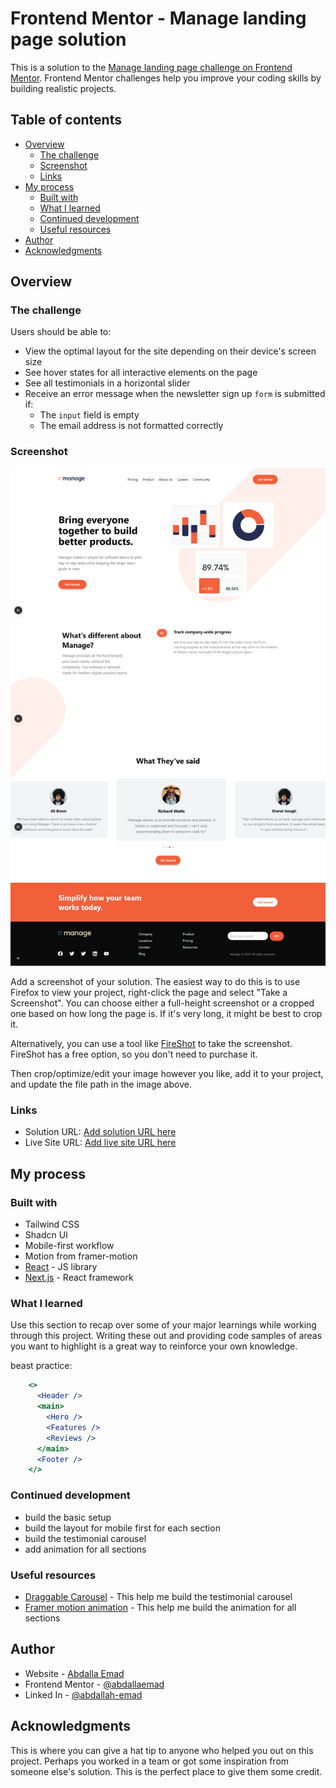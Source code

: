 # Frontend Mentor - Manage landing page solution

This is a solution to the [Manage landing page challenge on Frontend Mentor](https://www.frontendmentor.io/challenges/manage-landing-page-SLXqC6P5). Frontend Mentor challenges help you improve your coding skills by building realistic projects. 

## Table of contents

- [Overview](#overview)
  - [The challenge](#the-challenge)
  - [Screenshot](#screenshot)
  - [Links](#links)
- [My process](#my-process)
  - [Built with](#built-with)
  - [What I learned](#what-i-learned)
  - [Continued development](#continued-development)
  - [Useful resources](#useful-resources)
- [Author](#author)
- [Acknowledgments](#acknowledgments)

## Overview

### The challenge

Users should be able to:

- View the optimal layout for the site depending on their device's screen size
- See hover states for all interactive elements on the page
- See all testimonials in a horizontal slider
- Receive an error message when the newsletter sign up `form` is submitted if:
  - The `input` field is empty
  - The email address is not formatted correctly

### Screenshot

![Desktop](./public/screen_shoot/desktop-preview.png)

Add a screenshot of your solution. The easiest way to do this is to use Firefox to view your project, right-click the page and select "Take a Screenshot". You can choose either a full-height screenshot or a cropped one based on how long the page is. If it's very long, it might be best to crop it.

Alternatively, you can use a tool like [FireShot](https://getfireshot.com/) to take the screenshot. FireShot has a free option, so you don't need to purchase it. 

Then crop/optimize/edit your image however you like, add it to your project, and update the file path in the image above.

### Links

- Solution URL: [Add solution URL here](https://your-solution-url.com)
- Live Site URL: [Add live site URL here](https://your-live-site-url.com)

## My process

### Built with

- Tailwind CSS
- Shadcn UI
- Mobile-first workflow
- Motion from framer-motion
- [React](https://reactjs.org/) - JS library
- [Next.js](https://nextjs.org/) - React framework

### What I learned

Use this section to recap over some of your major learnings while working through this project. Writing these out and providing code samples of areas you want to highlight is a great way to reinforce your own knowledge.

beast practice:

```jsx
    <>
      <Header />
      <main>
        <Hero />
        <Features />
        <Reviews />
      </main>
      <Footer />
    </>
```


### Continued development

- build the basic setup
- build the layout for mobile first for each section
- build the testimonial carousel
- add animation for all sections

### Useful resources

- [Draggable Carousel](https://www.youtube.com/watch?v=mn_fh7pRj7w&t=1781s) - This help me build the testimonial carousel
- [Framer motion animation](https://motion.dev/) - This help me build the animation for all sections

## Author

- Website - [Abdalla Emad](https://abdallahemad.vercel.app)
- Frontend Mentor - [@abdallaemad](https://www.frontendmentor.io/profile/abdallemad)
- Linked In - [@abdallah-emad](https://www.linkedin.com/in/abdalla-emad-618b8b317/)

## Acknowledgments

This is where you can give a hat tip to anyone who helped you out on this project. Perhaps you worked in a team or got some inspiration from someone else's solution. This is the perfect place to give them some credit.
